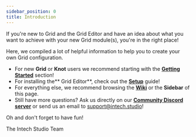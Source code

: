```yaml
---
sidebar_position: 0
title: Introduction
---
```



If you're new to Grid and the Grid Editor and have an idea about what you want to achieve with your new Grid module(s), you're in the right place!

Here, we compiled a lot of helpful information to help you to create your own Grid configuration.

- For new **Grid** or **Knot** users we recommend starting with the [**Getting Started**](/category/getting-started) section!
- For installing the** Grid Editor**, check out the [**Setup**](/category/setup) guide!
- For everything else, we recommend browsing the [**Wiki**](/wiki/introduction) or the **Sidebar** of this page.
- Still have more questions? Ask us directly on our [**Community Discord server**](https://intech.studio/) or send us an email to support@intech.studio!


Oh and don't forget to have fun!

The Intech Studio Team
